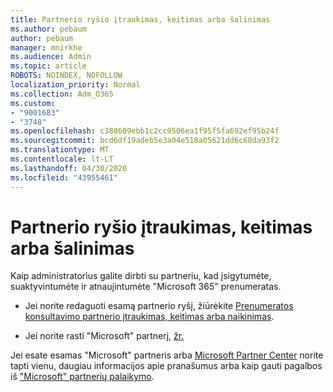 ```yaml
---
title: Partnerio ryšio įtraukimas, keitimas arba šalinimas
ms.author: pebaum
author: pebaum
manager: mnirkhe
ms.audience: Admin
ms.topic: article
ROBOTS: NOINDEX, NOFOLLOW
localization_priority: Normal
ms.collection: Adm_O365
ms.custom:
- "9001683"
- "3748"
ms.openlocfilehash: c388609ebb1c2cc9506ea1f95f5fa692ef95b24f
ms.sourcegitcommit: bcd6df19adeb5e3a04e518a05621dd6c68da93f2
ms.translationtype: MT
ms.contentlocale: lt-LT
ms.lasthandoff: 04/30/2020
ms.locfileid: "43955461"
---
```

# <a name="add-change-or-remove-a-partner-relationship"></a>Partnerio ryšio įtraukimas, keitimas arba šalinimas

Kaip administratorius galite dirbti su partneriu, kad įsigytumėte, suaktyvintumėte ir atnaujintumėte "Microsoft 365" prenumeratas. 

- Jei norite redaguoti esamą partnerio ryšį, žiūrėkite [Prenumeratos konsultavimo partnerio įtraukimas, keitimas arba naikinimas](https://docs.microsoft.com/microsoft-365/admin/misc/add-partner?view=o365-worldwide).

- Jei norite rasti "Microsoft" partnerį, [žr.](https://docs.microsoft.com/microsoft-365/admin/manage/find-your-partner-or-reseller?view=o365-worldwide)

Jei esate esamas "Microsoft" partneris arba [Microsoft Partner Center](https://support.microsoft.com/help/4499930/partner-center-overview) norite tapti vienu, daugiau informacijos apie pranašumus arba kaip gauti pagalbos iš ["Microsoft" partnerių palaikymo](https://aka.ms/partnersupport).
